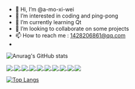 - 👋 Hi, I’m @a-mo-xi-wei
- 👀 I’m interested in coding and ping-pong
- 🌱 I’m currently learning Qt
- 💞️ I’m looking to collaborate on some projects
- 📫 How to reach me : 1428206861@qq.com
- 
  <!--them : dark, radical, merko, gruvbox, tokyonight, onedark, cobalt, synthwave, highcontrast, dracula-->
![Anurag's GitHub stats](https://github-readme-stats.vercel.app/api?username=a-mo-xi-wei&show_icons=true&theme=gruvbox)
<!--repo-->
<a href="https://github.com/a-mo-xi-wei/love-heart">
  <img align="center" src="https://github-readme-stats.vercel.app/api/pin/?username=a-mo-xi-wei&repo=love-heart&theme=cobalt"/>
</a>
<a href="https://github.com/a-mo-xi-wei/water-wave">
  <img align="center" src="https://github-readme-stats.vercel.app/api/pin/?username=a-mo-xi-wei&repo=water-wave&theme=tokyonight"/>
</a>
<a href="https://github.com/a-mo-xi-wei/pictureGame">
  <img align="center" src="https://github-readme-stats.vercel.app/api/pin/?username=a-mo-xi-wei&repo=pictureGame&theme=onedark"/>
</a>
<a href="https://github.com/a-mo-xi-wei/pushBox">
  <img align="center" src="https://github-readme-stats.vercel.app/api/pin/?username=a-mo-xi-wei&repo=pushBox&theme=synthwave"/>
</a>
<a href="https://github.com/a-mo-xi-wei/Snake">
  <img align="center" src="https://github-readme-stats.vercel.app/api/pin/?username=a-mo-xi-wei&repo=Snake&theme=highcontrast"/>
</a>
<a href="https://github.com/a-mo-xi-wei/Calculator">
  <img align="center" src="https://github-readme-stats.vercel.app/api/pin/?username=a-mo-xi-wei&repo=Calculator&theme=dracula"/>
</a>
<a href="https://github.com/a-mo-xi-wei/Cool_Login_Interface">
  <img align="center" src="https://github-readme-stats.vercel.app/api/pin/?username=a-mo-xi-wei&repo=Cool_Login_Interface&theme=merko"/>
</a>
<a href="https://github.com/a-mo-xi-wei/Wallpape">
  <img align="center" src="https://github-readme-stats.vercel.app/api/pin/?username=a-mo-xi-wei&repo=Wallpape&theme=dark"/>
</a>
<a href="https://github.com/a-mo-xi-wei/userPrivilegeManagerSystem">
  <img align="center" src="https://github-readme-stats.vercel.app/api/pin/?username=a-mo-xi-wei&repo=userPrivilegeManagerSystem&theme=radical"/>
</a>
<a href="https://github.com/a-mo-xi-wei/Coinflip">
  <img align="center" src="https://github-readme-stats.vercel.app/api/pin/?username=a-mo-xi-wei&repo=Coinflip&theme=merko"/>
</a>

<!--language-->
[![Top Langs](https://github-readme-stats.vercel.app/api/top-langs/?username=a-mo-xi-wei&layout=compact)](https://github.com/anuraghazra/github-readme-stats)
